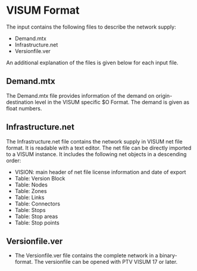 # VISUM Format
The input contains the following files to describe the network supply:
-	Demand.mtx
-	Infrastructure.net
-	Versionfile.ver

An additional explanation of the files is given below for each input file.

## Demand.mtx
The Demand.mtx file provides information of the demand on origin-destination level in the VISUM specific $O Format. The demand is given as float numbers. 

## Infrastructure.net
The Infrastructure.net file contains the network supply in VISUM net file format. It is readable with a text editor. The net file can be directly imported to a VISUM instance. It includes the following net objects in a descending order: 
-	VISION: main header of net file license information and date of export
-	Table: Version Block
-	Table: Nodes
-	Table: Zones
-	Table: Links
-	Table: Connectors
-	Table: Stops
-	Table: Stop areas
-	Table: Stop points


## Versionfile.ver
-	The Versionfile.ver file contains the complete network in a binary-format. The versionfile can be opened with PTV VISUM 17 or later. 
